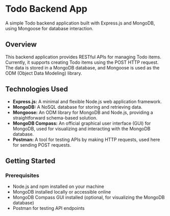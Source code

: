 # Todo Backend App

A simple Todo backend application built with Express.js and MongoDB, using Mongoose for database interaction.

## Overview

This backend application provides RESTful APIs for managing Todo items. Currently, it supports creating Todo items using the POST HTTP request. The data is stored in a MongoDB database, and Mongoose is used as the ODM (Object Data Modeling) library.

## Technologies Used

- **Express.js:** A minimal and flexible Node.js web application framework.
- **MongoDB:** A NoSQL database for storing and retrieving data.
- **Mongoose:** An ODM library for MongoDB and Node.js, providing a straightforward schema-based solution.
- **MongoDB Compass:** An official graphical user interface (GUI) for MongoDB, used for visualizing and interacting with the MongoDB database.
- **Postman:** A tool for testing APIs by making HTTP requests, used here for sending POST requests.

## Getting Started

### Prerequisites

- Node.js and npm installed on your machine
- MongoDB installed locally or accessible online
- MongoDB Compass GUI installed (optional, for visualizing the MongoDB database)
- Postman for testing API endpoints



